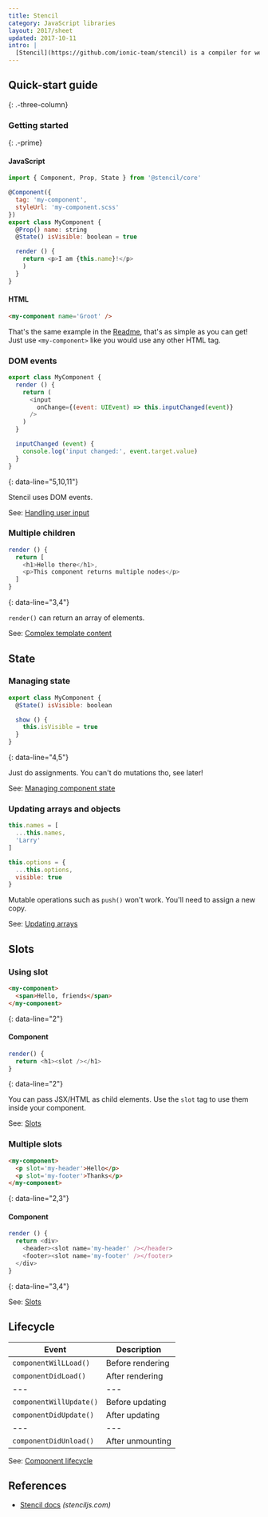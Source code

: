 ```yaml
---
title: Stencil
category: JavaScript libraries
layout: 2017/sheet
updated: 2017-10-11
intro: |
  [Stencil](https://github.com/ionic-team/stencil) is a compiler for web components made by the Ionic team. This guide targets Stencil v0.0.5.
---
```


## Quick-start guide
{: .-three-column}

### Getting started
{: .-prime}

#### JavaScript

```js
import { Component, Prop, State } from '@stencil/core'

@Component({
  tag: 'my-component',
  styleUrl: 'my-component.scss'
})
export class MyComponent {
  @Prop() name: string
  @State() isVisible: boolean = true

  render () {
    return <p>I am {this.name}!</p>
    )
  }
}
```

#### HTML

```html
<my-component name='Groot' />
```

That's the same example in the [Readme](https://github.com/ionic-team/stencil), that's as simple as you can get! Just use `<my-component>` like you would use any other HTML tag.

### DOM events

```js
export class MyComponent {
  render () {
    return (
      <input
        onChange={(event: UIEvent) => this.inputChanged(event)}
      />
    )
  }

  inputChanged (event) {
    console.log('input changed:', event.target.value)
  }
}
```
{: data-line="5,10,11"}

Stencil uses DOM events.

See: [Handling user input](https://stenciljs.com/docs/templating/#handling-user-input)

### Multiple children

```js
render () {
  return [
    <h1>Hello there</h1>,
    <p>This component returns multiple nodes</p>
  ]
}
```
{: data-line="3,4"}

`render()` can return an array of elements.

See: [Complex template content](https://stenciljs.com/docs/templating#complex-template-content)

## State

### Managing state

```js
export class MyComponent {
  @State() isVisible: boolean

  show () {
    this.isVisible = true
  }
}
```
{: data-line="4,5"}

Just do assignments. You can't do mutations tho, see later!

See: [Managing component state](https://stenciljs.com/docs/decorators#managing-component-state)

### Updating arrays and objects

```js
this.names = [
  ...this.names,
  'Larry'
]
```

```js
this.options = {
  ...this.options,
  visible: true
}
```

Mutable operations such as `push()` won't work. You'll need to assign a new copy.

See: [Updating arrays](https://stenciljs.com/docs/handling-arrays)

## Slots

### Using slot

```html
<my-component>
  <span>Hello, friends</span>
</my-component>
```
{: data-line="2"}

#### Component

```js
render() {
  return <h1><slot /></h1>
}
```
{: data-line="2"}

You can pass JSX/HTML as child elements. Use the `slot` tag to use them inside your component.

See: [Slots](https://stenciljs.com/docs/templating#slots)

### Multiple slots

```html
<my-component>
  <p slot='my-header'>Hello</p>
  <p slot='my-footer'>Thanks</p>
</my-component>
```
{: data-line="2,3"}

#### Component

```js
render () {
  return <div>
    <header><slot name='my-header' /></header>
    <footer><slot name='my-footer' /></footer>
  </div>
}
```
{: data-line="3,4"}

See: [Slots](https://stenciljs.com/docs/templating#slots)

## Lifecycle

| Event                   | Description      |
| ---                     | ---              |
| `componentWilLLoad()`   | Before rendering |
| `componentDidLoad()`    | After rendering  |
| ---                     | ---              |
| `componentWillUpdate()` | Before updating  |
| `componentDidUpdate()`  | After updating   |
| ---                     | ---              |
| `componentDidUnload()`  | After unmounting |

See: [Component lifecycle](https://stenciljs.com/docs/component-lifecycle)

## References

- [Stencil docs](https://stenciljs.com/docs/) _(stenciljs.com)_
